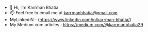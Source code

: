 - 👋 Hi, I’m Karrman Bhatia
- 📫 Feel free to email me at karrmanbhatia@gmail.com
- MyLinkediN - (https://www.linkedin.com/in/karrman-bhatia/)
- My Medium.com articles : https://medium.com/@karrmanbhatia29

<!---
Karrmanbhatia/Karrmanbhatia is a ✨ special ✨ repository because its `README.md` (this file) appears on your GitHub profile.
You can click the Preview link to take a look at your changes.
--->
